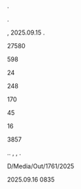 .

.

, 2025.09.15 .

27580

598

24

248

170

45

16

3857

.. , , .

D/Media/Out/1761/2025

2025.09.16 0835